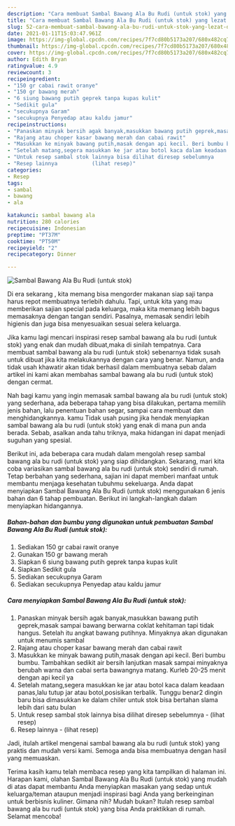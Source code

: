 ```yaml
---
description: "Cara membuat Sambal Bawang Ala Bu Rudi (untuk stok) yang lezat dan Mudah Dibuat"
title: "Cara membuat Sambal Bawang Ala Bu Rudi (untuk stok) yang lezat dan Mudah Dibuat"
slug: 52-cara-membuat-sambal-bawang-ala-bu-rudi-untuk-stok-yang-lezat-dan-mudah-dibuat
date: 2021-01-11T15:03:47.961Z
image: https://img-global.cpcdn.com/recipes/7f7cd80b5173a207/680x482cq70/sambal-bawang-ala-bu-rudi-untuk-stok-foto-resep-utama.jpg
thumbnail: https://img-global.cpcdn.com/recipes/7f7cd80b5173a207/680x482cq70/sambal-bawang-ala-bu-rudi-untuk-stok-foto-resep-utama.jpg
cover: https://img-global.cpcdn.com/recipes/7f7cd80b5173a207/680x482cq70/sambal-bawang-ala-bu-rudi-untuk-stok-foto-resep-utama.jpg
author: Edith Bryan
ratingvalue: 4.9
reviewcount: 3
recipeingredient:
- "150 gr cabai rawit oranye"
- "150 gr bawang merah"
- "6 siung bawang putih geprek tanpa kupas kulit"
- "Sedikit gula"
- "secukupnya Garam"
- "secukupnya Penyedap atau kaldu jamur"
recipeinstructions:
- "Panaskan minyak bersih agak banyak,masukkan bawang putih geprek,masak sampai bawang berwarna coklat kehitaman tapi tidak hangus. Setelah itu angkat bawang putihnya. Minyaknya akan digunakan untuk menumis sambal"
- "Rajang atau choper kasar bawang merah dan cabai rawit"
- "Masukkan ke minyak bawang putih,masak dengan api kecil. Beri bumbu bumbu. Tambahkan sedikit air bersih lanjutkan masak sampai minyaknya berubah warna dan cabai serta bawangnya matang. Kurleb 20-25 menit dengan api kecil ya"
- "Setelah matang,segera masukkan ke jar atau botol kaca dalam keadaan panas,lalu tutup jar atau botol,posisikan terbalik. Tunggu benar2 dingin baru bisa dimasukkan ke dalam chiler untuk stok bisa bertahan slama lebih dari satu bulan"
- "Untuk resep sambal stok lainnya bisa dilihat diresep sebelumnya           (lihat resep)"
- "Resep lainnya           (lihat resep)"
categories:
- Resep
tags:
- sambal
- bawang
- ala

katakunci: sambal bawang ala 
nutrition: 280 calories
recipecuisine: Indonesian
preptime: "PT37M"
cooktime: "PT50M"
recipeyield: "2"
recipecategory: Dinner

---
```



![Sambal Bawang Ala Bu Rudi (untuk stok)](https://img-global.cpcdn.com/recipes/7f7cd80b5173a207/680x482cq70/sambal-bawang-ala-bu-rudi-untuk-stok-foto-resep-utama.jpg)

Di era  sekarang , kita memang bisa mengorder makanan siap saji tanpa harus repot membuatnya terlebih dahulu. Tapi, untuk kita yang mau memberikan sajian special pada keluarga, maka kita memang lebih bagus memasaknya dengan tangan sendiri. Pasalnya, memasak sendiri lebih higienis dan juga bisa menyesuaikan sesuai selera keluarga.

Jika kamu lagi mencari inspirasi resep sambal bawang ala bu rudi (untuk stok) yang enak dan mudah dibuat,maka di sinilah tempatnya. Cara membuat sambal bawang ala bu rudi (untuk stok)  sebenarnya tidak susah untuk dibuat jika kita melakukannya dengan cara yang benar. Namun, anda tidak usah khawatir akan tidak berhasil dalam membuatnya 
sebab dalam artikel ini kami akan membahas sambal bawang ala bu rudi (untuk stok) dengan cermat.  



Nah bagi kamu yang ingin memasak sambal bawang ala bu rudi (untuk stok) yang sederhana, ada beberapa tahap yang bisa dilakukan, pertama memilih jenis bahan, lalu penentuan bahan segar, sampai cara membuat dan menghidangkannya. kamu Tidak usah pusing jika hendak menyiapkan sambal bawang ala bu rudi (untuk stok) yang enak di mana pun anda berada. Sebab, asalkan anda  tahu triknya, maka hidangan ini dapat menjadi suguhan yang spesial.

Berikut ini, ada beberapa cara mudah dalam mengolah resep sambal bawang ala bu rudi (untuk stok) yang siap dihidangkan. Sekarang, mari kita coba variasikan sambal bawang ala bu rudi (untuk stok) sendiri di rumah. Tetap berbahan yang sederhana, sajian ini dapat memberi manfaat untuk membantu menjaga kesehatan tubuhmu sekeluarga. Anda dapat menyiapkan Sambal Bawang Ala Bu Rudi (untuk stok) menggunakan 6 jenis bahan dan 6 tahap pembuatan. Berikut ini langkah-langkah dalam menyiapkan hidangannya.

<!--inarticleads1-->

##### Bahan-bahan dan bumbu yang digunakan untuk pembuatan Sambal Bawang Ala Bu Rudi (untuk stok):

1. Sediakan 150 gr cabai rawit oranye
1. Gunakan 150 gr bawang merah
1. Siapkan 6 siung bawang putih geprek tanpa kupas kulit
1. Siapkan Sedikit gula
1. Sediakan secukupnya Garam
1. Sediakan secukupnya Penyedap atau kaldu jamur




<!--inarticleads2-->

##### Cara menyiapkan Sambal Bawang Ala Bu Rudi (untuk stok):

1. Panaskan minyak bersih agak banyak,masukkan bawang putih geprek,masak sampai bawang berwarna coklat kehitaman tapi tidak hangus. Setelah itu angkat bawang putihnya. Minyaknya akan digunakan untuk menumis sambal
1. Rajang atau choper kasar bawang merah dan cabai rawit
1. Masukkan ke minyak bawang putih,masak dengan api kecil. Beri bumbu bumbu. Tambahkan sedikit air bersih lanjutkan masak sampai minyaknya berubah warna dan cabai serta bawangnya matang. Kurleb 20-25 menit dengan api kecil ya
1. Setelah matang,segera masukkan ke jar atau botol kaca dalam keadaan panas,lalu tutup jar atau botol,posisikan terbalik. Tunggu benar2 dingin baru bisa dimasukkan ke dalam chiler untuk stok bisa bertahan slama lebih dari satu bulan
1. Untuk resep sambal stok lainnya bisa dilihat diresep sebelumnya -           (lihat resep)
1. Resep lainnya -           (lihat resep)




Jadi, itulah artikel mengenai  sambal bawang ala bu rudi (untuk stok)  yang praktis dan mudah versi kami. Semoga anda bisa membuatnya dengan hasil yang memuaskan. 

Terima kasih kamu telah membaca resep yang kita tampilkan di halaman ini. Harapan kami, olahan  Sambal Bawang Ala Bu Rudi (untuk stok) yang mudah di atas dapat membantu Anda menyiapkan masakan yang sedap untuk keluarga/teman ataupun menjadi inspirasi bagi Anda yang berkeinginan untuk berbisnis kuliner. Gimana nih? Mudah bukan? Itulah resep sambal bawang ala bu rudi (untuk stok) yang bisa Anda praktikkan di rumah. Selamat mencoba!

